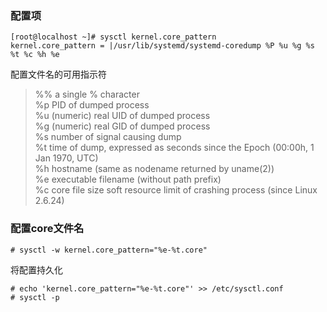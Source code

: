 ### 配置项
```console
[root@localhost ~]# sysctl kernel.core_pattern
kernel.core_pattern = |/usr/lib/systemd/systemd-coredump %P %u %g %s %t %c %h %e
```

配置文件名的可用指示符
>%%  a single % character  
%p  PID of dumped process  
%u  (numeric) real UID of dumped process  
%g  (numeric) real GID of dumped process  
%s  number of signal causing dump  
%t  time of dump, expressed as seconds since the Epoch (00:00h, 1 Jan 1970, UTC)  
%h  hostname (same as nodename returned by uname(2))  
%e  executable filename (without path prefix)  
%c  core file size soft resource limit of crashing process (since Linux 2.6.24)  


### 配置core文件名
```console
# sysctl -w kernel.core_pattern="%e-%t.core"
```

将配置持久化
```console
# echo 'kernel.core_pattern="%e-%t.core"' >> /etc/sysctl.conf
# sysctl -p
```
